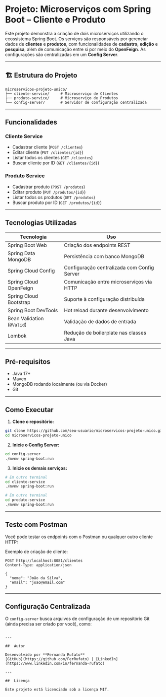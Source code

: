 #  Projeto: Microserviços com Spring Boot – Cliente e Produto

Este projeto demonstra a criação de dois microserviços utilizando o ecossistema Spring Boot. Os serviços são responsáveis por gerenciar dados de **clientes** e **produtos**, com funcionalidades de **cadastro**, **edição** e **pesquisa**, além de comunicação entre si por meio do **OpenFeign**. As configurações são centralizadas em um **Config Server**.

---

## 🏗 Estrutura do Projeto

```
microservicos-projeto-unico/
├── cliente-service/     # Microserviço de Clientes
├── produto-service/     # Microserviço de Produtos
└── config-server/       # Servidor de configuração centralizada
```

---

##  Funcionalidades

###  Cliente Service
- Cadastrar cliente (`POST /clientes`)
- Editar cliente (`PUT /clientes/{id}`)
- Listar todos os clientes (`GET /clientes`)
- Buscar cliente por ID (`GET /clientes/{id}`)

###  Produto Service
- Cadastrar produto (`POST /produtos`)
- Editar produto (`PUT /produtos/{id}`)
- Listar todos os produtos (`GET /produtos`)
- Buscar produto por ID (`GET /produtos/{id}`)

---

##  Tecnologias Utilizadas

| Tecnologia                | Uso                                               |
|--------------------------|---------------------------------------------------|
| Spring Boot Web          | Criação dos endpoints REST                        |
| Spring Data MongoDB      | Persistência com banco MongoDB                   |
| Spring Cloud Config      | Configuração centralizada com Config Server      |
| Spring Cloud OpenFeign   | Comunicação entre microserviços via HTTP         |
| Spring Cloud Bootstrap   | Suporte à configuração distribuída               |
| Spring Boot DevTools     | Hot reload durante desenvolvimento                |
| Bean Validation (`@Valid`)| Validação de dados de entrada                    |
| Lombok                   | Redução de boilerplate nas classes Java          |

---

##  Pré-requisitos

- Java 17+
- Maven
- MongoDB rodando localmente (ou via Docker)
- Git

---

##  Como Executar

1. **Clone o repositório:**

```bash
git clone https://github.com/seu-usuario/microservicos-projeto-unico.git
cd microservicos-projeto-unico
```

2. **Inicie o Config Server:**
```bash
cd config-server
./mvnw spring-boot:run
```

3. **Inicie os demais serviços:**
```bash
# Em outro terminal
cd cliente-service
./mvnw spring-boot:run

# Em outro terminal
cd produto-service
./mvnw spring-boot:run
```

---

##  Teste com Postman

Você pode testar os endpoints com o Postman ou qualquer outro cliente HTTP:

Exemplo de criação de cliente:
```http
POST http://localhost:8081/clientes
Content-Type: application/json

{
  "nome": "João da Silva",
  "email": "joao@email.com"
}
```

---

##  Configuração Centralizada

O `config-server` busca arquivos de configuração de um repositório Git (ainda precisa ser criado por você), como:


```

---

##  Autor

Desenvolvido por **Fernanda Rufato**  
[GitHub](https://github.com/FerRufato) | [LinkedIn](https://www.linkedin.com/in/fernanda-rufato)

---

##  Licença

Este projeto está licenciado sob a licença MIT.
